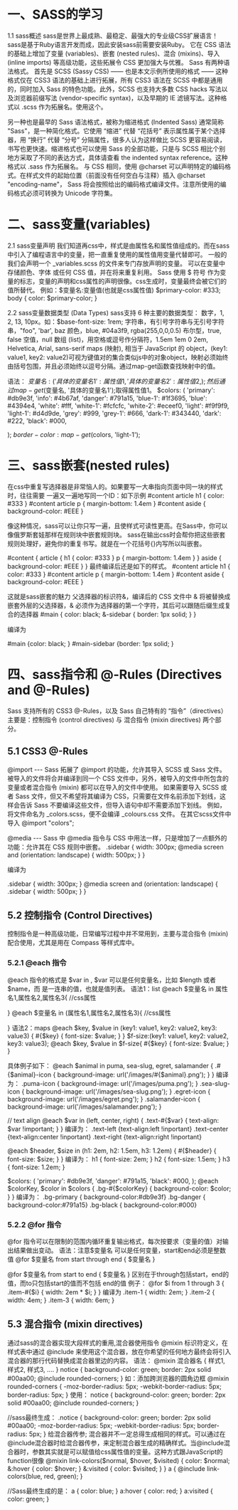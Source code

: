 # 一、SASS的学习
1.1 sass概述
sass是世界上最成熟、最稳定、最强大的专业级CSS扩展语言！sass是基于Ruby语言开发而成，因此安装sass前需要安装Ruby。
它在 CSS 语法的基础上增加了变量 (variables)、嵌套 (nested rules)、混合 (mixins)、导入 (inline imports) 等高级功能，这些拓展令 CSS 更加强大与优雅。
Sass 有两种语法格式。
首先是 SCSS (Sassy CSS) —— 也是本文示例所使用的格式 —— 这种格式仅在 CSS3 语法的基础上进行拓展，所有 CSS3 语法在 SCSS 中都是通用的，同时加入 Sass 的特色功能。此外，SCSS 也支持大多数 CSS hacks 写法以及浏览器前缀写法 (vendor-specific syntax)，以及早期的 IE 滤镜写法。这种格式以 .scss 作为拓展名。使用这个。

另一种也是最早的 Sass 语法格式，被称为缩进格式 (Indented Sass) 通常简称 "Sass"，是一种简化格式。它使用 “缩进” 代替 “花括号” 表示属性属于某个选择器，用 “换行” 代替 “分号” 分隔属性，很多人认为这样做比 SCSS 更容易阅读，书写也更快速。缩进格式也可以使用 Sass 的全部功能，只是与 SCSS 相比个别地方采取了不同的表达方式，具体请查看 the indented syntax reference。这种格式以 .sass 作为拓展名。
与 CSS 相同，使用 @charset 可以声明特定的编码格式。在样式文件的起始位置（前面没有任何空白与注释）插入 @charset "encoding-name"， Sass 将会按照给出的编码格式编译文件。注意所使用的编码格式必须可转换为 Unicode 字符集。
# 二、sass变量(variables)
2.1 sass变量声明
我们知道再css中，样式是由属性名和属性值组成的。而在sass中引入了编程语言中的变量，把一直重复使用的属性值用变量代替即可。
一般的我们会声明一个 _variables.scss 的文件来专门存放声明的变量。
可以在变量中存储颜色、字体 或任何 CSS 值，并在将来重复利用。
Sass 使用 $ 符号 作为变量的标志，变量的声明和css属性的声明很像。css生成时，变量最终会被它们的值所替代。
例如：$变量名:变量值(也就是css属性值)
$primary-color: #333;
body {
  color: $primary-color;
}

2.2 sass变量数据类型 (Data Types)
sass支持 6 种主要的数据类型：
    数字，1, 2, 13, 10px。如：$base-font-size: 1rem;
    字符串，有引号字符串与无引号字符串，"foo", 'bar', baz
    颜色，blue, #04a3f9, rgba(255,0,0,0.5)
    布尔型，true, false
    空值，null
    数组 (list)，用空格或逗号作分隔符，1.5em 1em 0 2em, Helvetica, Arial, sans-serif
    maps (映射), 相当于 JavaScript 的 object，(key1: value1, key2: value2)可视为键值对的集合类似js中的对象object，映射必须始终由括号包围，并且必须始终以逗号分隔。通过map-get函数查找映射中的值。

语法：
$变量名:('具体的变量名1':属性值1,'具体的变量名2':属性值2,);
然后通过 map-get($变量名, '具体的变量名1');取得属性值1。
$colors: (
  'primary': #db9e3f,
  'info': #4b67af,
  'danger': #791a15,
  'blue-1': #1f3695,
  'blue': #4394e4,
  'white': #fff,
  'white-1': #fcfcfc,
  'white-2': #eceef0,
  'light': #f9f9f9,
  'light-1': #d4d9de,
  'grey': #999,
  'grey-1': #666,
  'dark-1': #343440,
  'dark': #222,
  'black': #000,
  
);
$border-color: map-get($colors, 'light-1');

# 三、sass嵌套(nested rules)
在css中重复写选择器是非常恼人的。如果要写一大串指向页面中同一块的样式时，往往需要 一遍又一遍地写同一个ID：如下示例
#content article h1 { color: #333 }
#content article p { margin-bottom: 1.4em }
#content aside { background-color: #EEE }

像这种情况，sass可以让你只写一遍，且使样式可读性更高。在Sass中，你可以像俄罗斯套娃那样在规则块中嵌套规则块。
sass在输出css时会帮你把这些嵌套规则处理好，避免你的重复书写。就是在一个花括号{}内写所以叫嵌套。

#content {
  article {
    h1 { color: #333 }
    p { margin-bottom: 1.4em }
  }
  aside { background-color: #EEE }
}
最终编译后还是如下的样式。
#content article h1 { color: #333 }
#content article p { margin-bottom: 1.4em }
#content aside { background-color: #EEE }

这就是sass嵌套的魅力
父选择器的标识符&，编译后的 CSS 文件中 & 将被替换成嵌套外层的父选择器，& 必须作为选择器的第一个字符，其后可以跟随后缀生成复合的选择器
#main {
  color: black;
  &-sidebar { border: 1px solid; }
}

编译为

#main {color: black; }
#main-sidebar {border: 1px solid; }

# 四、sass指令和 @-Rules (Directives and @-Rules) 
Sass 支持所有的 CSS3 @-Rules，以及 Sass 自己特有的 “指令”（directives）主要是：控制指令 (control directives) 与 混合指令 (mixin directives) 两个部分。

## 5.1 CSS3 @-Rules
@import --- Sass 拓展了 @import 的功能，允许其导入 SCSS 或 Sass 文件。被导入的文件将合并编译到同一个 CSS 文件中，另外，被导入的文件中所包含的变量或者混合指令 (mixin) 都可以在导入的文件中使用。
如果需要导入 SCSS 或者 Sass 文件，但又不希望将其编译为 CSS，只需要在文件名前添加下划线，这样会告诉 Sass 不要编译这些文件，但导入语句中却不需要添加下划线。
例如，将文件命名为 _colors.scss，便不会编译 _colours.css 文件。
在其它scss文件中导入 @import "colors";


@media --- Sass 中 @media 指令与 CSS 中用法一样，只是增加了一点额外的功能：允许其在 CSS 规则中嵌套。
.sidebar {
  width: 300px;
  @media screen and (orientation: landscape) {
    width: 500px;
  }
}

编译为

.sidebar { width: 300px; }
@media screen and (orientation: landscape) {
    .sidebar {
        width: 500px; 
    } 
}





## 5.2 控制指令 (Control Directives)
控制指令是一种高级功能，日常编写过程中并不常用到，主要与混合指令 (mixin) 配合使用，尤其是用在 Compass 等样式库中。
### 5.2.1 @each 指令
@each 指令的格式是 $var in <list>, $var 可以是任何变量名，比如 $length 或者 $name，而 <list> 是一连串的值，也就是值列表。
语法1：list
@each $变量名 in 属性名1,属性名2,属性名3{
    //css属性
    
}
@each $变量名 in (属性名1,属性名2,属性名3){
    //css属性

}
语法2：maps
@each $key, $value in (key1: value1, key2: value2, key3: value3) {
  #{$key} {
    font-size: $value;
  }
}
$f-size:(key1: value1, key2: value2, key3: value3);
@each $key, $value in  $f-size{
  #{$key} {
    font-size: $value;
  }
}

具体例子如下：
@each $animal in puma, sea-slug, egret, salamander {
  .#{$animal}-icon {
    background-image: url('/images/#{$animal}.png');
  }
}
编译为：
.puma-icon { background-image: url('/images/puma.png'); }
.sea-slug-icon { background-image: url('/images/sea-slug.png'); }
.egret-icon { background-image: url('/images/egret.png'); }
.salamander-icon { background-image: url('/images/salamander.png'); }

// text align
@each $var in (left, center, right) {
  .text-#{$var} {
    text-align: $var !important;
  }
}
编译为：
.text-left {text-align:left !inportant}
.text-center {text-align:center !inportant}
.text-right {text-align:right !inportant}

@each $header, $size in (h1: 2em, h2: 1.5em, h3: 1.2em) {
  #{$header} {
    font-size: $size;
  }
}
编译为：
h1 { font-size: 2em; }
h2 { font-size: 1.5em; }
h3 { font-size: 1.2em; }

$colors: (
  'primary': #db9e3f,
  'danger': #791a15,
  'black': #000,
);
@each $colorKey, $color in $colors {
  .bg-#{$colorKey} {
    background-color: $color;
  }
}
编译为：
.bg-primary { background-color:#db9e3f}
.bg-danger { background-color:#791a15}
.bg-black { background-color:#000}

### 5.2.2 @for 指令
@for 指令可以在限制的范围内循环重复输出格式，每次按要求（变量的值）对输出结果做出变动。
语法：注意$变量名 可以是任何变量，start和end必须是整数值
@for $变量名 from start through end {
    $变量名
}

@for $变量名 from start to end {
    $变量名
}
区别在于through包括start，end的值，而to只包括start的值而不包括 end的值
例子：
@for $i from 1 through 3 {
  .item-#{$i} { width: 2em * $i; }
}
编译为
.item-1 { width: 2em; }
.item-2 { width: 4em; }
.item-3 { width: 6em; }

## 5.3 混合指令 (mixin directives)
通过sass的混合器实现大段样式的重用,混合器使用指令 @mixin 标识符定义，在样式表中通过 @include 来使用这个混合器，放在你希望的任何地方最终会将引入混合器的那行代码替换成混合器里边的内容。
语法：
@mixin 混合器名 {
    样式1,
    样式2,
    样式3,
    ....
}
notice {
  background-color: green;
  border: 2px solid #00aa00;
  @include rounded-corners;
}
如：添加跨浏览器的圆角边框
@mixin rounded-corners {
  -moz-border-radius: 5px;
  -webkit-border-radius: 5px;
  border-radius: 5px;
}
使用：
notice {
  background-color: green;
  border: 2px solid #00aa00;
  @include rounded-corners;
}

//sass最终生成：
.notice {
  background-color: green;
  border: 2px solid #00aa00;
  -moz-border-radius: 5px;
  -webkit-border-radius: 5px;
  border-radius: 5px;
}
给混合器传参;
混合器并不一定总得生成相同的样式。可以通过在@include混合器时给混合器传参，来定制混合器生成的精确样式。当@include混合器时，参数其实就是可以赋值给css属性值的变量。这种方式跟JavaScript的function很像
@mixin link-colors($normal, $hover, $visited) {
  color: $normal;
  &:hover { color: $hover; }
  &:visited { color: $visited; }
}
a {
  @include link-colors(blue, red, green);
}

//Sass最终生成的是：
a { color: blue; }
a:hover { color: red; }
a:visited { color: green; }


